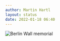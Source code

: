 ```yaml
---
author: Martin Hartl
layout: status
date: 2022-01-18 06:40
---
```


![Berlin Wall memorial](https://share.hartl.co/pictures/2022-01-18.jpg)